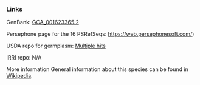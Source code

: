 ### Links
GenBank: [GCA_001623365.2](https://www.ncbi.nlm.nih.gov/assembly/GCA_001623365.2/)

Persephone page for the 16 PSRefSeqs: https://web.persephonesoft.com/)

USDA repo for germplasm: [Multiple hits](https://npgsweb.ars-grin.gov/gringlobal/search)

IRRI repo: N/A

More information
General information about this species can be found in [Wikipedia](http://en.wikipedia.org/wiki/Oryza_sativa).
